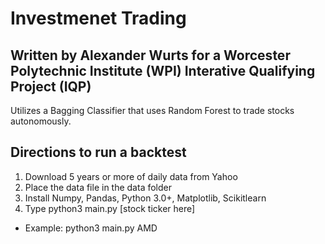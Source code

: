 # Investmenet Trading
## Written by Alexander Wurts for a Worcester Polytechnic Institute (WPI) Interative Qualifying Project (IQP)

Utilizes a Bagging Classifier that uses Random Forest to trade stocks autonomously.


## Directions to run a backtest
1. Download 5 years or more of daily data from Yahoo
2. Place the data file in the data folder
3. Install Numpy, Pandas, Python 3.0+, Matplotlib, Scikitlearn
4. Type python3 main.py [stock ticker here]
  * Example: python3 main.py AMD
